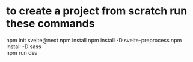 # to create a project from scratch run these commands

npm init svelte@next
npm install
npm install -D svelte-preprocess
npm install -D sass  
npm run dev
